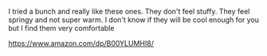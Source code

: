 I tried a bunch and really like these ones. They don't feel stuffy. They feel springy and not super warm. I don't know if they will be cool enough for you but I find them very comfortable

https://www.amazon.com/dp/B00YLUMHI8/
